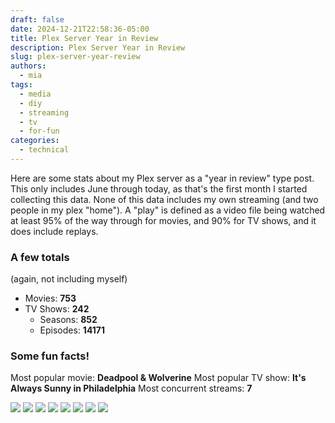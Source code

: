 ```yaml
---
draft: false
date: 2024-12-21T22:58:36-05:00
title: Plex Server Year in Review
description: Plex Server Year in Review
slug: plex-server-year-review
authors:
  - mia
tags:
  - media
  - diy
  - streaming
  - tv
  - for-fun
categories:
  - technical
---
```

Here are some stats about my Plex server as a "year in review" type post. This only includes June through today, as that's the first month I started collecting this data. None of this data includes my own streaming (and two people in my plex "home"). A "play" is defined as a video file being watched at least 95% of the way through for movies, and 90% for TV shows, and it does include replays.

### A few totals
(again, not including myself)
- Movies: **753**
- TV Shows: **242**
    - Seasons: **852**
    - Episodes: **14171**
### Some fun facts!

Most popular movie: **Deadpool & Wolverine** 
Most popular TV show: **It's Always Sunny in Philadelphia**
Most concurrent streams: **7**

<img src="/blog/plex-server-year-review/animemovies.jpg" />
<img src="/blog/plex-server-year-review/animetv.jpg" />
<img src="/blog/plex-server-year-review/libraries.jpg" />
<img src="/blog/plex-server-year-review/movies.jpg" />
<img src="/blog/plex-server-year-review/tv.jpg" />
<img src="/blog/plex-server-year-review/tautullilibraries.png" />
<img src="/blog/plex-server-year-review/playdurationmonthplex.png" />
<img src="/blog/plex-server-year-review/playcountmonthplex.png" />